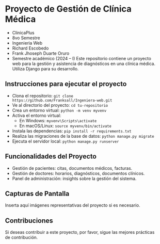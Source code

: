 # Proyecto de Gestión de Clínica Médica
- ClinicaPlus
- 8vo Semestre
- Ingenieria Web
- Richard Escobedo
- Frank Jhoseph Duarte Oruro
- Semestre académico (2024 – I)
Este repositorio contiene un proyecto web para la gestión y asistencia de diagnósticos en una clínica médica. Utiliza Django para su desarrollo.

## Instrucciones para ejecutar el proyecto

- Clona el repositorio: `git clone https://github.com/Franksall/Ingeniera-web.git`
- Ve al directorio del proyecto: `cd tu-repositorio`
- Crea un entorno virtual: `python -m venv myvenv`
- Activa el entorno virtual:
  - En Windows: `myvenv\Scripts\activate`
  - En macOS/Linux: `source myvenv/bin/activate`
- Instala las dependencias: `pip install -r requirements.txt`
- Realiza las migraciones de la base de datos: `python manage.py migrate`
- Ejecuta el servidor local: `python manage.py runserver`

## Funcionalidades del Proyecto

- Gestión de pacientes: citas, documentos médicos, facturas.
- Gestión de doctores: horarios, diagnósticos, documentos clínicos.
- Panel de administración: insights sobre la gestión del sistema.

## Capturas de Pantalla

Inserta aquí imágenes representativas del proyecto si es necesario.

## Contribuciones

Si deseas contribuir a este proyecto, por favor, sigue las mejores prácticas de contribución.
